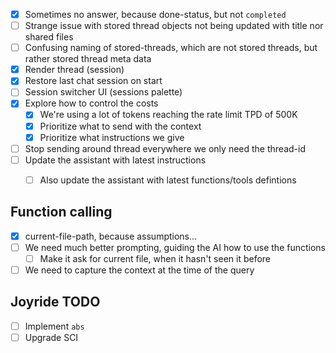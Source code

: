 * [x] Sometimes no answer, because done-status, but not `completed`
* [ ] Strange issue with stored thread objects not being updated with title nor shared files
* [ ] Confusing naming of stored-threads, which are not stored threads, but rather stored thread meta data
* [x] Render thread (session)
* [x] Restore last chat session on start
* [ ] Session switcher UI (sessions palette)
* [x] Explore how to control the costs
  * [x] We're using a lot of tokens reaching the rate limit TPD of 500K
  * [x] Prioritize what to send with the context
  * [x] Prioritize what instructions we give
* [ ] Stop sending around thread everywhere we only need the thread-id
* [ ] Update the assistant with latest instructions
  * [ ] Also update the assistant with latest functions/tools defintions


## Function calling
* [x] current-file-path, because assumptions...
* [ ] We need much better prompting, guiding the AI how to use the functions
  * [ ] Make it ask for current file, when it hasn't seen it before
* [ ] We need to capture the context at the time of the query

## Joyride TODO

* [ ] Implement `abs`
* [ ] Upgrade SCI